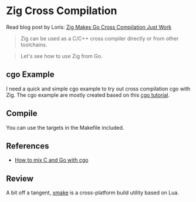 # Zig Cross Compilation

Read blog post by Loris: [Zig Makes Go Cross Compilation Just Work](https://dev.to/kristoff/zig-makes-go-cross-compilation-just-work-29ho)

> Zig can be used as a C/C++ cross compiler directly or from other toolchains.

> Let's see how to use Zig from Go.

## cgo Example

I need a quick and simple cgo example to try out cross compilation cgo with Zig.
The cgo example are mostly created based on this [cgo tutorial](https://karthikkaranth.me/blog/calling-c-code-from-go/).

## Compile

You can use the targets in the Makefile included.

## References

- [How to mix C and Go with cgo](https://github.com/AlekSi/cgo-by-example)

## Review

A bit off a tangent, [xmake](https://github.com/xmake-io/xmake) is a
cross-platform build utility based on Lua.
